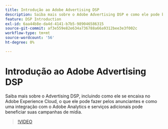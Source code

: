 ```yaml
---
title: Introdução ao Adobe Advertising DSP
description: Saiba mais sobre o Adobe Advertising DSP e como ele pode beneficiar suas campanhas de mídia.
feature: DSP Introduction
exl-id: 6aa44b8e-da4d-4141-b7b5-989046586315
source-git-commit: af3e559e82e634a736788a66a9312bee3e3f002c
workflow-type: tm+mt
source-wordcount: '56'
ht-degree: 0%

---
```


# Introdução ao Adobe Advertising DSP

Saiba mais sobre o Advertising DSP, incluindo como ele se encaixa no Adobe Experience Cloud, o que ele pode fazer pelos anunciantes e como uma integração com o Adobe Analytics e serviços adicionais pode beneficiar suas campanhas de mídia.

>[!VIDEO](https://video.tv.adobe.com/v/3414159?captions=por_br)
